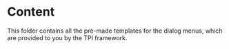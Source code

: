 # Content

This folder contains all the pre-made templates for the dialog menus, which are provided to you by the TPI framework.